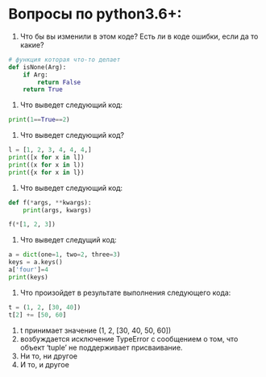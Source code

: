 
Вопросы по python3.6+:
=========================================

1. Что бы вы изменили в этом коде? Есть ли в коде ошибки, если да то какие?
```python
# функция которая что-то делает
def isNone(Arg):
    if Arg:
        return False
    return True
```
1. Что выведет следующий код:
```python
print(1==True==2)
```

1. Что выведет следующий код?
```python
l = [1, 2, 3, 4, 4, 4,]
print([x for x in l])
print((x for x in l))
print({x for x in l})
```

1. Что выведет следующий код:
```python
def f(*args, **kwargs):
    print(args, kwargs)

f(*[1, 2, 3])
```

1. Что выведет следущий код:
```python
a = dict(one=1, two=2, three=3)
keys = a.keys()
a['four']=4
print(keys)
```

1. Что произойдет в результате выполнения следующего кода:
```python
t = (1, 2, [30, 40])
t[2] += [50, 60]
```
  1. t принимает значение (1, 2, [30, 40, 50, 60])
  1. возбуждается исключение TypeError с сообщением о том, что объект ‘tuple’ не поддерживает присваивание.
  1. Ни то, ни другое
  1. И то, и другое
